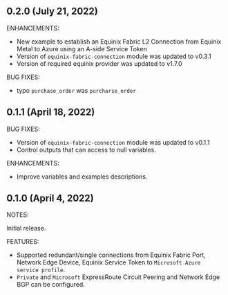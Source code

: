 ## 0.2.0 (July 21, 2022)

ENHANCEMENTS:

- New example to establish an Equinix Fabric L2 Connection from Equinix Metal to Azure using an A-side Service Token
- Version of `equinix-fabric-connection` module was updated to v0.3.1
- Version of required equinix provider was updated to v1.7.0

BUG FIXES:

- typo `purchase_order` was `purcharse_order`

## 0.1.1 (April 18, 2022)

BUG FIXES:

- Version of `equinix-fabric-connection` module was updated to v0.1.1
- Control outputs that can access to null variables.

ENHANCEMENTS:

- Improve variables and examples descriptions.

## 0.1.0 (April 4, 2022)

NOTES:

Initial release.

FEATURES:

- Supported redundant/single connections from Equinix Fabric Port, Network Edge Device, Equinix Service Token to `Microsoft Azure service profile`.
- `Private` and `Microsoft` ExpressRoute Circuit Peering and Network Edge BGP can be configured.
